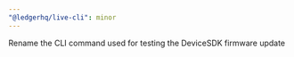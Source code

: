 ```yaml
---
"@ledgerhq/live-cli": minor
---
```


Rename the CLI command used for testing the DeviceSDK firmware update
